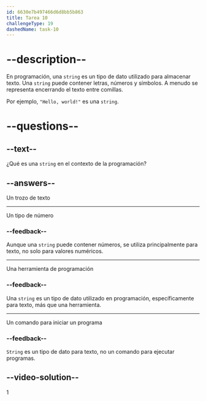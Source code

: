 ```yaml
---
id: 6630e7b497466d6d8bb5b863
title: Tarea 10
challengeType: 19
dashedName: task-10
---
```


# --description--

En programación, una `string` es un tipo de dato utilizado para almacenar texto. Una `string` puede contener letras, números y símbolos. A menudo se representa encerrando el texto entre comillas.

Por ejemplo, `"Hello, world!"` es una `string`.

# --questions--

## --text--

¿Qué es una `string` en el contexto de la programación?

## --answers--

Un trozo de texto

---

Un tipo de número

### --feedback--

Aunque una `string` puede contener números, se utiliza principalmente para texto, no solo para valores numéricos.

---

Una herramienta de programación

### --feedback--

Una `string` es un tipo de dato utilizado en programación, específicamente para texto, más que una herramienta.

---

Un comando para iniciar un programa

### --feedback--

`String` es un tipo de dato para texto, no un comando para ejecutar programas.

## --video-solution--

1
